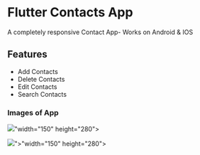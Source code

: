 # Flutter Contacts App

A completely responsive Contact App- Works on Android & IOS

## Features
- Add Contacts 
- Delete Contacts
- Edit Contacts
- Search Contacts

### Images of App

<img src="https://user-images.githubusercontent.com/67046451/200261309-87faa60a-5317-4642-aa3b-10b87b4585d7.png">"width="150" height="280">

<img src="https://user-images.githubusercontent.com/67046451/200261652-04f1297d-407c-4e56-b174-d76628d93ef6.png">">"width="150" height="280">
